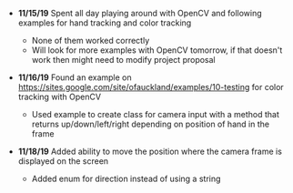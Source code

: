 - **11/15/19** Spent all day playing around with OpenCV and following examples for hand tracking and color tracking
  - None of them worked correctly
  - Will look for more examples with OpenCV tomorrow, if that doesn't work then might need to modify project proposal

- **11/16/19** Found an example on https://sites.google.com/site/ofauckland/examples/10-testing for color tracking with OpenCV
  - Used example to create class for camera input with a method that returns up/down/left/right depending on position of hand in the frame

- **11/18/19** Added ability to move the position where the camera frame is displayed on the screen
  - Added enum for direction instead of using a string
